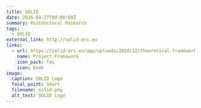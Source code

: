 ```yaml
---
title: SOLID
date: 2016-04-27T00:00:00Z
summary: Postdoctoral Research
tags:
  - SOLID
external_link: http://solid-erc.eu
links:
  - url: https://solid-erc.eu/app/uploads/2020/12/theoretical-framework_april2021.pdf
    name: Project Framework
    icon_pack: fas
    icon: book
image:
  caption: SOLID Logo
  focal_point: Smart
  filename: solid.png
  alt_text: SOLID Logo
---
```

